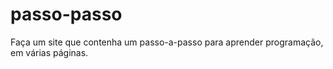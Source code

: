 # passo-passo
Faça um site que contenha um passo-a-passo para aprender programação, em várias páginas.

